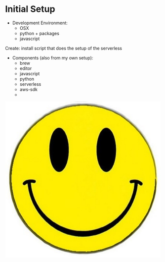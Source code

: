 # Initial Setup

* Development Environment:
  * OSX
  * python + packages
  * javascript

Create: install script that does the setup of the serverless

* Components \(also from my own setup\):
  * brew
  * editor
  * javascript
  * python
  * serverless
  * aws-sdk
  * 

![](/assets/photo.jpg)

